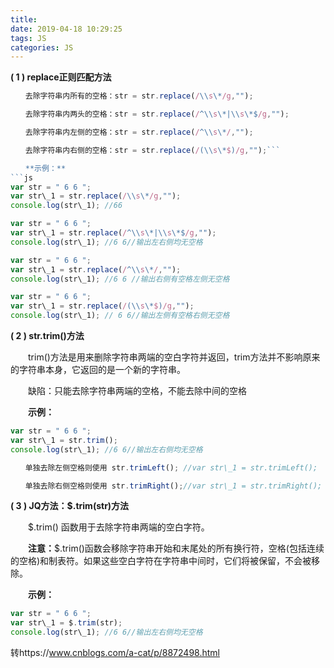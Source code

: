 ```yaml
---
title: 
date: 2019-04-18 10:29:25
tags: JS
categories: JS
---
```

**( 1 ) replace正则匹配方法**
```js
　　去除字符串内所有的空格：str = str.replace(/\\s\*/g,"");

　　去除字符串内两头的空格：str = str.replace(/^\\s\*|\\s\*$/g,"");

　　去除字符串内左侧的空格：str = str.replace(/^\\s\*/,"");

　　去除字符串内右侧的空格：str = str.replace(/(\\s\*$)/g,"");```

　　**示例：**
```js
var str = " 6 6 ";
var str\_1 = str.replace(/\\s\*/g,"");
console.log(str\_1); //66

var str = " 6 6 ";
var str\_1 = str.replace(/^\\s\*|\\s\*$/g,"");
console.log(str\_1); //6 6//输出左右侧均无空格

var str = " 6 6 ";
var str\_1 = str.replace(/^\\s\*/,"");
console.log(str\_1); //6 6 //输出右侧有空格左侧无空格

var str = " 6 6 ";
var str\_1 = str.replace(/(\\s\*$)/g,"");
console.log(str\_1); // 6 6//输出左侧有空格右侧无空格
```
**( 2 ) str.trim()方法**

　　trim()方法是用来删除字符串两端的空白字符并返回，trim方法并不影响原来的字符串本身，它返回的是一个新的字符串。

　　缺陷：只能去除字符串两端的空格，不能去除中间的空格

　　**示例：**
```js
var str = " 6 6 ";
var str\_1 = str.trim();
console.log(str\_1); //6 6//输出左右侧均无空格

　　单独去除左侧空格则使用 str.trimLeft(); //var str\_1 = str.trimLeft();

　　单独去除右侧空格则使用 str.trimRight();//var str\_1 = str.trimRight();
```
**( 3 ) JQ方法：$.trim(str)方法**

　　$.trim() 函数用于去除字符串两端的空白字符。

　　**注意：**$.trim()函数会移除字符串开始和末尾处的所有换行符，空格(包括连续的空格)和制表符。如果这些空白字符在字符串中间时，它们将被保留，不会被移除。

　　**示例：**
```js
var str = " 6 6 ";
var str\_1 = $.trim(str);
console.log(str\_1); //6 6//输出左右侧均无空格
```
转https://www.cnblogs.com/a-cat/p/8872498.html